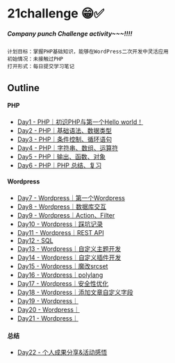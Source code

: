 # 21challenge 😁✅

##### Company punch Challenge activity~~~!!!!


```
计划目标：掌握PHP基础知识，能够在WordPress二次开发中灵活应用
初始情况：未接触过PHP
打开形式：每日提交学习笔记
```

## Outline

#### PHP

  * [Day1 - PHP｜初识PHP与第一个Hello world！](./Day1/index.md)
  * [Day2 - PHP｜基础语法、数据类型](./Day2/index.md)
  * [Day3 - PHP｜条件控制、循环语句](./Day3/index.md)
  * [Day4 - PHP｜字符串、数组、运算符](./Day4/index.md)
  * [Day5 - PHP｜输出、函数、对象](./Day5/index.md)
  * [Day6 - PHP｜PHP 总结、复习](./Day6/index.md)
  
#### Wordpress

  * [Day7 - Wordpress｜第一个Wordpress](./Day7/index.md)
  * [Day8 - Wordpress｜数据库交互](./Day8/index.md)
  * [Day9 - Wordpress｜Action、Filter](./Day9/index.md)
  * [Day10 - Wordpress｜踩坑记录](./Day10/index.md)
  * [Day11 - Wordpress｜REST API](./Day11/index.md)
  * [Day12 - SQL](./Day12/index.md)
  * [Day13 - Wordpress｜自定义主题开发](./Day13/index.md)
  * [Day14 - Wordpress｜自定义插件开发](./Day14/index.md)
  * [Day15 - Wordpress｜魔改srcset](./Day15/index.md)
  * [Day16 - Wordpress｜polylang](./Day16/index.md)
  * [Day17 - Wordpress｜安全性优化](./Day17/index.md)
  * [Day18 - Wordpress｜添加文章自定义字段](./Day18/index.md)
  * [Day19 - Wordpress｜](./Day19/index.md)
  * [Day20 - Wordpress｜](./Day20/index.md)
  * [Day21 - Wordpress｜](./Day21/index.md)


#### 总结
  * [Day22 - 个人成果分享&活动感悟](./Day22/index.md)
  